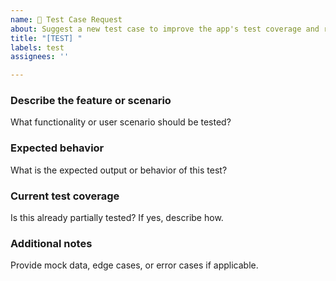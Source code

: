 ```yaml
---
name: 🧪 Test Case Request
about: Suggest a new test case to improve the app's test coverage and reliability
title: "[TEST] "
labels: test
assignees: ''

---
```


### Describe the feature or scenario
What functionality or user scenario should be tested?

### Expected behavior
What is the expected output or behavior of this test?

### Current test coverage
Is this already partially tested? If yes, describe how.

### Additional notes
Provide mock data, edge cases, or error cases if applicable.

